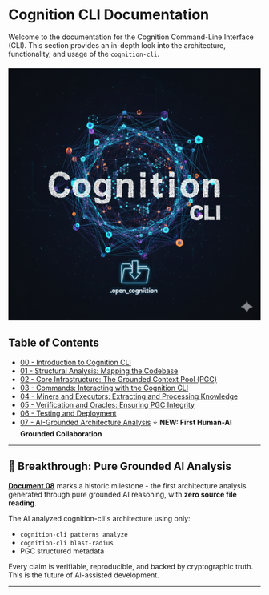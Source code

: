 # Cognition CLI Documentation

Welcome to the documentation for the Cognition Command-Line Interface (CLI). This section provides an in-depth look into the architecture, functionality, and usage of the `cognition-cli`.

<div align="center" style="margin-top: 20px; margin-bottom: 20px;">
<img src="./assets/cognition-cli-logo.png" alt="Cognition CLI Logo" width="512"/>
</div>

## Table of Contents

- [00 - Introduction to Cognition CLI](./00_Introduction.md)
- [01 - Structural Analysis: Mapping the Codebase](./01_Structural_Analysis.md)
- [02 - Core Infrastructure: The Grounded Context Pool (PGC)](./02_Core_Infrastructure.md)
- [03 - Commands: Interacting with the Cognition CLI](./03_Commands.md)
- [04 - Miners and Executors: Extracting and Processing Knowledge](./04_Miners_and_Executors.md)
- [05 - Verification and Oracles: Ensuring PGC Integrity](./05_Verification_and_Oracles.md)
- [06 - Testing and Deployment](./06_Testing_and_Deployment.md)
- [07 - AI-Grounded Architecture Analysis](./07_AI_Grounded_Architecture_Analysis.md) ⭐ **NEW: First Human-AI Grounded Collaboration**

---

## 🎉 Breakthrough: Pure Grounded AI Analysis

**[Document 08](./08_AI_Grounded_Architecture_Analysis.md)** marks a historic milestone - the first architecture analysis generated through pure grounded AI reasoning, with **zero source file reading**.

The AI analyzed cognition-cli's architecture using only:

- `cognition-cli patterns analyze`
- `cognition-cli blast-radius`
- PGC structured metadata

Every claim is verifiable, reproducible, and backed by cryptographic truth. This is the future of AI-assisted development.

---

